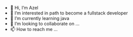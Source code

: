 - 👋 Hi, I’m Azel
- 👀 I’m interested in path to become a fullstack developer
- 🌱 I’m currently learning java 
- 💞️ I’m looking to collaborate on ...
- 📫 How to reach me ...

<!---
frankikoi/frankikoi is a ✨ special ✨ repository because its `README.md` (this file) appears on your GitHub profile.
You can click the Preview link to take a look at your changes.
--->
